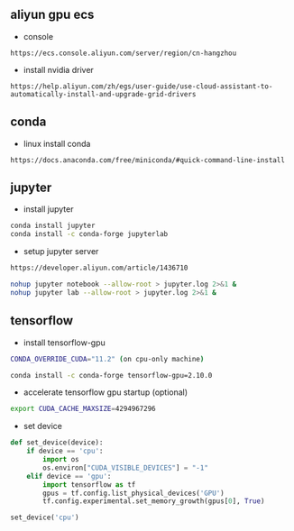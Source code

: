## aliyun gpu ecs

- console

```
https://ecs.console.aliyun.com/server/region/cn-hangzhou
```

- install nvidia driver

```
https://help.aliyun.com/zh/egs/user-guide/use-cloud-assistant-to-automatically-install-and-upgrade-grid-drivers
```

## conda

- linux install conda

```
https://docs.anaconda.com/free/miniconda/#quick-command-line-install
```

## jupyter

- install jupyter

```bash
conda install jupyter
conda install -c conda-forge jupyterlab
```

- setup jupyter server

```bash
https://developer.aliyun.com/article/1436710

nohup jupyter notebook --allow-root > jupyter.log 2>&1 &
nohup jupyter lab --allow-root > jupyter.log 2>&1 &
```

## tensorflow

- install tensorflow-gpu

```bash
CONDA_OVERRIDE_CUDA="11.2" (on cpu-only machine)

conda install -c conda-forge tensorflow-gpu=2.10.0
```

- accelerate tensorflow gpu startup (optional)

```bash
export CUDA_CACHE_MAXSIZE=4294967296
```

- set device

```python
def set_device(device):
    if device == 'cpu':
        import os
        os.environ["CUDA_VISIBLE_DEVICES"] = "-1"
    elif device == 'gpu':
        import tensorflow as tf
        gpus = tf.config.list_physical_devices('GPU')
        tf.config.experimental.set_memory_growth(gpus[0], True)

set_device('cpu')
```

